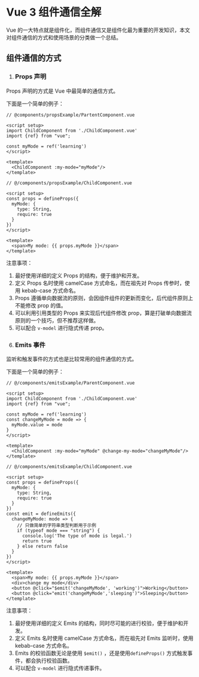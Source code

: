# Vue 3 组件通信全解

Vue 的一大特点就是组件化，而组件通信又是组件化最为重要的开发知识，本文对组件通信的方式和使用场景的分类做一个总结。

## 组件通信的方式

1. ### Props 声明

Props 声明的方式是 Vue 中最简单的通信方式。

下面是一个简单的例子：

```other
// @components/propsExample/PartentComponent.vue

<script setup>
import ChildComponent from './ChildComponent.vue'
import {ref} from "vue";

const myMode = ref('learning')
</script>

<template>
  <ChildComponent :my-mode="myMode"/>
</template>
```

```other
// @/components/propsExample/ChildComponent.vue

<script setup>
const props = defineProps({
  myMode: {
    type: String,
    require: true
  }
})
</script>

<template>
  <span>My mode: {{ props.myMode }}</span>
</template>
```

注意事项：

1. 最好使用详细的定义 Props 的结构，便于维护和开发。
2. 定义 Props 名时使用 camelCase 方式命名，而在祖先对 Props 传参时，使用 kebab-case 方式命名。
3. Props 遵循单向数据流的原则，会因组件组件的更新而变化，后代组件原则上不能修改 prop 的值。
4. 可以利用引用类型的 Props 来实现后代组件修改 prop，算是打破单向数据流原则的一个技巧，但不推荐这样做。
5. 可以配合 `v-model` 进行隐式传递 prop。
2. ### Emits 事件

监听和触发事件的方式也是比较常用的组件通信的方式。

下面是一个简单的例子：

```other
// @/components/emitsExample/ParentComponent.vue

<script setup>
import ChildComponent from './ChildComponent.vue'
import {ref} from "vue";

const myMode = ref('learning')
const changeMyMode = mode => {
  myMode.value = mode
}
</script>

<template>
  <ChildComponent :my-mode="myMode" @change-my-mode="changeMyMode"/>
</template>
```

```other
// @/components/emitsExample/ChildComponent.vue

<script setup>
const props = defineProps({
  myMode: {
    type: String,
    require: true
  }
})
const emit = defineEmits({
  changeMyMode: mode => {
    // 只做简单的字符串类型判断用于示例
    if (typeof mode === "string") {
      console.log('The type of mode is legal.')
      return true
    } else return false
  }
})
</script>

<template>
  <span>My mode: {{ props.myMode }}</span>
  <div>change my mode</div>
  <button @click="$emit('changeMyMode', 'working')">Working</button>
  <button @click="emit('changeMyMode','sleeping')">Sleeping</button>
</template>
```

注意事项：

1. 最好使用详细的定义 Emits 的结构，同时尽可能的进行校验，便于维护和开发。
2. 定义 Emits 名时使用 camelCase 方式命名，而在祖先对 Emits 监听时，使用 kebab-case 方式命名。
3. Emits 的校验函数无论是使用 `$emit()` ，还是使用`defineProps()` 方式触发事件，都会执行校验函数。
4. 可以配合 `v-model` 进行隐式传递事件。